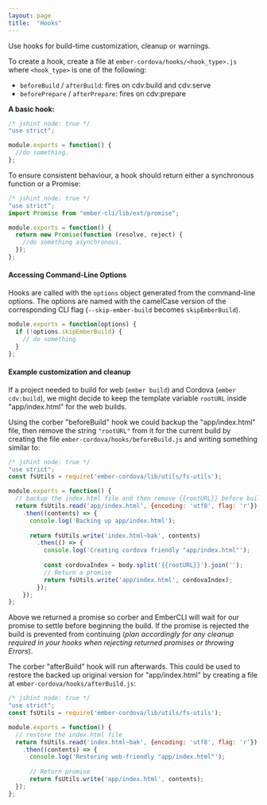 ```yaml
---
layout: page
title:  "Hooks"
---
```


Use hooks for build-time customization, cleanup or warnings.

To create a hook, create a file at `ember-cordova/hooks/<hook_type>.js` where `<hook_type>` is one of the following:

* `beforeBuild` / `afterBuild`: fires on cdv:build and cdv:serve
* `beforePrepare` / `afterPrepare`: fires on cdv:prepare

**A basic hook:**

```js
/* jshint node: true */
"use strict";

module.exports = function() {
  //do something.
};
```

To ensure consistent behaviour, a hook should return either a synchronous function or a Promise:

```js
/* jshint node: true */
"use strict";
import Promise from "ember-cli/lib/ext/promise";

module.exports = function() {
  return new Promise(function (resolve, reject) {
    //do something asynchronous.
  });
};
```

#### Accessing Command-Line Options

Hooks are called with the `options` object generated from the command-line options. The options are named with the camelCase version of the corresponding CLI flag (`--skip-ember-build` becomes `skipEmberBuild`).

```js
module.exports = function(options) {
  if (!options.skipEmberBuild) {
    // do something
  }
};
```

#### Example customization and cleanup
If a project needed to build for web (`ember build`) and Cordova (`ember cdv:build`), we might decide to keep the template variable `rootURL` inside "app/index.html" for the web builds. 

Using the corber "beforeBuild" hook we could backup the "app/index.html" file, then remove the string `"rootURL"` from it for the current build by creating the file `ember-cordova/hooks/beforeBuild.js` and writing something similar to:

```javascript
/* jshint node: true */
"use strict";
const fsUtils = require('ember-cordova/lib/utils/fs-utils');

module.exports = function() {
  // backup the index.html file and then remove {{rootURL}} before build.
  return fsUtils.read('app/index.html', {encoding: 'utf8', flag: 'r'})
    .then((contents) => {
      console.log('Backing up app/index.html');
      
      return fsUtils.write('index.html~bak', contents)
        .then(() => {
          console.log('Creating cordova friendly "app/index.html"');
          
          const cordovaIndex = body.split('{{rootURL}}').join('');
          // Return a promise
          return fsUtils.write('app/index.html', cordovaIndex);
        });
    });
};
```

Above we returned a promise so corber and EmberCLI will wait for our promise to settle before beginning the build. If the promise is rejected the build is prevented from continuing (*plan accordingly for any cleanup required in your hooks when rejecting returned promises or throwing Errors*).

The corber "afterBuild" hook will run afterwards. This could be used to restore the backed up original version for "app/index.html" by creating a file at `ember-cordova/hooks/afterBuild.js`:

```javascript
/* jshint node: true */
"use strict";
const fsUtils = require('ember-cordova/lib/utils/fs-utils');

module.exports = function() {
  // restore the index.html file
  return fsUtils.read('index.html~bak', {encoding: 'utf8', flag: 'r'})
    .then((contents) => {
      console.log('Restoring web-friendly "app/index.html"');
    
      // Return promise
      return fsUtils.write('app/index.html', contents);
  });
};
```
